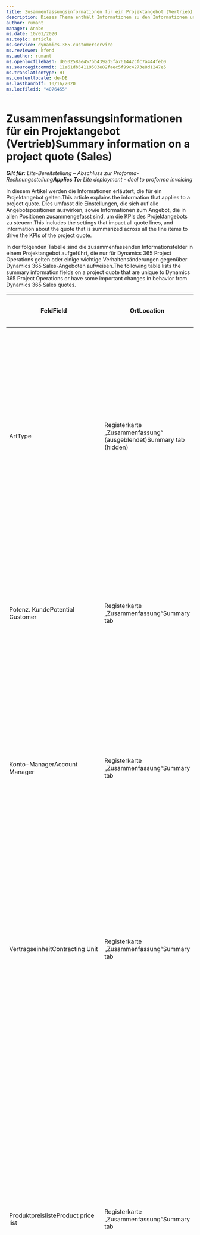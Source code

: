 ```yaml
---
title: Zusammenfassungsinformationen für ein Projektangebot (Vertrieb)
description: Dieses Thema enthält Informationen zu den Informationen und Einstellungen, die für Projektangebote gelten und sich auf diese auswirken. (Sales)
author: rumant
manager: Annbe
ms.date: 10/01/2020
ms.topic: article
ms.service: dynamics-365-customerservice
ms.reviewer: kfend
ms.author: rumant
ms.openlocfilehash: d050258ae457bb4392d5fa761442cfc7a444feb0
ms.sourcegitcommit: 11a61db54119503e82faec5f99c4273e8d1247e5
ms.translationtype: HT
ms.contentlocale: de-DE
ms.lasthandoff: 10/16/2020
ms.locfileid: "4076455"
---
```

# <a name="summary-information-on-a-project-quote-sales"></a><span data-ttu-id="516da-104">Zusammenfassungsinformationen für ein Projektangebot (Vertrieb)</span><span class="sxs-lookup"><span data-stu-id="516da-104">Summary information on a project quote (Sales)</span></span>

<span data-ttu-id="516da-105">_**Gilt für:** Lite-Bereitstellung – Abschluss zur Proforma-Rechnungsstellung_</span><span class="sxs-lookup"><span data-stu-id="516da-105">_**Applies To:** Lite deployment - deal to proforma invoicing_</span></span>

<span data-ttu-id="516da-106">In diesem Artikel werden die Informationen erläutert, die für ein Projektangebot gelten.</span><span class="sxs-lookup"><span data-stu-id="516da-106">This article explains the information that applies to a project quote.</span></span> <span data-ttu-id="516da-107">Dies umfasst die Einstellungen, die sich auf alle Angebotspositionen auswirken, sowie Informationen zum Angebot, die in allen Positionen zusammengefasst sind, um die KPIs des Projektangebots zu steuern.</span><span class="sxs-lookup"><span data-stu-id="516da-107">This includes the settings that impact all quote lines, and information about the quote that is summarized across all the line items to drive the KPIs of the project quote.</span></span>

<span data-ttu-id="516da-108">In der folgenden Tabelle sind die zusammenfassenden Informationsfelder in einem Projektangebot aufgeführt, die nur für Dynamics 365 Project Operations gelten oder einige wichtige Verhaltensänderungen gegenüber Dynamics 365 Sales-Angeboten aufweisen.</span><span class="sxs-lookup"><span data-stu-id="516da-108">The following table lists the summary information fields on a project quote that are unique to Dynamics 365 Project Operations or have some important changes in behavior from Dynamics 365 Sales quotes.</span></span>

| <span data-ttu-id="516da-109">**Feld**</span><span class="sxs-lookup"><span data-stu-id="516da-109">**Field**</span></span> | <span data-ttu-id="516da-110">**Ort**</span><span class="sxs-lookup"><span data-stu-id="516da-110">**Location**</span></span> | <span data-ttu-id="516da-111">**Relevanz, Zweck und Anleitung**</span><span class="sxs-lookup"><span data-stu-id="516da-111">**Relevance, purpose, and guidance**</span></span> | <span data-ttu-id="516da-112">**Downstream-Auswirkungen**</span><span class="sxs-lookup"><span data-stu-id="516da-112">**Downstream impact**</span></span> |
| --- | --- | --- | --- |
| <span data-ttu-id="516da-113">Art</span><span class="sxs-lookup"><span data-stu-id="516da-113">Type</span></span> | <span data-ttu-id="516da-114">Registerkarte „Zusammenfassung“ (ausgeblendet)</span><span class="sxs-lookup"><span data-stu-id="516da-114">Summary tab (hidden)</span></span> | <span data-ttu-id="516da-115">Dieses Optionssatzfeld enthält die folgenden Optionen:</span><span class="sxs-lookup"><span data-stu-id="516da-115">This option set field hash the following options:</span></span></br><span data-ttu-id="516da-116">- Arbeitsbasiert (nur bei Installation von Project Operations verfügbar)</span><span class="sxs-lookup"><span data-stu-id="516da-116">- Work-based (available only when Project Operations is installed)</span></span></br><span data-ttu-id="516da-117">- Positionsbasiert (nur verfügbar, wenn Project Operations und Sales installiert sind)</span><span class="sxs-lookup"><span data-stu-id="516da-117">- Item-based (available only when Project Operations and Sales are installed)</span></span></br><span data-ttu-id="516da-118">- Servicewartungsbasiert (verfügbar, wenn Dynamics 365 Field Service installiert ist)</span><span class="sxs-lookup"><span data-stu-id="516da-118">- Service maintenance-based (available when Dynamics 365 Field Service is installed)</span></span> | <span data-ttu-id="516da-119">Wenn Sie die Project Operations-Anwendung verwenden, wird der Wert dieses Felds automatisch auf **Arbeitsbasiert** festgelegt.</span><span class="sxs-lookup"><span data-stu-id="516da-119">When you use the Project Operations application, the value of this field is automatically set to **Work-based**.</span></span> <span data-ttu-id="516da-120">Dadurch wird das Angebot als projektbasiertes Angebot klassifiziert.</span><span class="sxs-lookup"><span data-stu-id="516da-120">This classifies the quote as a project-based quote.</span></span> <span data-ttu-id="516da-121">Ein Angebot sollte projektbasiert sein, um alle projektspezifischen Erweiterungen und Funktionen zu aktivieren.</span><span class="sxs-lookup"><span data-stu-id="516da-121">A quote should be project-based to enable all project-specific extensions and functionality.</span></span> |
| <span data-ttu-id="516da-122">Potenz. Kunde</span><span class="sxs-lookup"><span data-stu-id="516da-122">Potential Customer</span></span> | <span data-ttu-id="516da-123">Registerkarte „Zusammenfassung“</span><span class="sxs-lookup"><span data-stu-id="516da-123">Summary tab</span></span> | <span data-ttu-id="516da-124">Verweis auf die Firma oder den Kontodatensatz des Kunden.</span><span class="sxs-lookup"><span data-stu-id="516da-124">Reference to the customer's company or account record.</span></span> <span data-ttu-id="516da-125">Bei einem aus einer Verkaufschance erstellten Angebot wird dieses Feld aus dem entsprechenden Feld in der Verkaufschance kopiert.</span><span class="sxs-lookup"><span data-stu-id="516da-125">When a quote is created from an opportunity, this field is copied from the corresponding field on the opportunity.</span></span> | <span data-ttu-id="516da-126">Die Währung im Projektangebot basiert auf der Währung des Kunden.</span><span class="sxs-lookup"><span data-stu-id="516da-126">The currency on the project quote is defaulted based on the currency of the customer.</span></span> <span data-ttu-id="516da-127">Diese kann jedoch vor dem Speichern des Angebots gespeichert werden.</span><span class="sxs-lookup"><span data-stu-id="516da-127">This can, however, be changed before the quote is saved.</span></span> |
| <span data-ttu-id="516da-128">Konto-Manager</span><span class="sxs-lookup"><span data-stu-id="516da-128">Account Manager</span></span> | <span data-ttu-id="516da-129">Registerkarte „Zusammenfassung“</span><span class="sxs-lookup"><span data-stu-id="516da-129">Summary tab</span></span> | <span data-ttu-id="516da-130">Der Name des Account Managers für dieses Geschäft.</span><span class="sxs-lookup"><span data-stu-id="516da-130">The name of the account Manager for this deal.</span></span> <span data-ttu-id="516da-131">Bei einem aus einer Verkaufschance erstellten Angebot wird dieses Feld aus dem entsprechenden Feld in der Verkaufschance kopiert.</span><span class="sxs-lookup"><span data-stu-id="516da-131">When a quote is created from an opportunity, this field is copied from the corresponding field on the opportunity.</span></span> | <span data-ttu-id="516da-132">Der Account Manager ist verantwortlich für die Verwaltung der Beziehung zum Kunden bis zum Abschluss dieses Projekts.</span><span class="sxs-lookup"><span data-stu-id="516da-132">The Account manager is responsible for managing the relationship with the customer through the completion of this project.</span></span> <span data-ttu-id="516da-133">Basierend auf dem buchbaren Ressourceneintrag, der an den Account Manager gebunden ist, ist die Vertragseinheit im Projektangebot voreingestellt.</span><span class="sxs-lookup"><span data-stu-id="516da-133">Based on the bookable resource record tied to the Account manager, the contracting unit defaults on the project quote.</span></span> |
| <span data-ttu-id="516da-134">Vertragseinheit</span><span class="sxs-lookup"><span data-stu-id="516da-134">Contracting Unit</span></span> | <span data-ttu-id="516da-135">Registerkarte „Zusammenfassung“</span><span class="sxs-lookup"><span data-stu-id="516da-135">Summary tab</span></span> | <span data-ttu-id="516da-136">Die Organisationseinheit, die für die Bereitstellung des Projekts oder der mit diesem Angebot verbundenen Projekte verantwortlich ist.</span><span class="sxs-lookup"><span data-stu-id="516da-136">The organization unit that is responsible for the delivery of the project or projects associated with this quote.</span></span> <span data-ttu-id="516da-137">Bei einem aus einer Verkaufschance erstellten Angebot wird dieses Feld aus dem entsprechenden Feld in der Verkaufschance kopiert.</span><span class="sxs-lookup"><span data-stu-id="516da-137">When a quote is created from an opportunity, this field is copied from the corresponding field on the opportunity.</span></span> | <span data-ttu-id="516da-138">Die Vertragseinheit ist die Abteilung des Unternehmens, die die Projekte nach Abschluss des Geschäfts abschließt.</span><span class="sxs-lookup"><span data-stu-id="516da-138">The contracting unit is the division of the company that will be executing the projects after the deal is closed.</span></span> <span data-ttu-id="516da-139">Jede Vertragseinheit hat eine Währung, und diese Währung wird verwendet, um geschätzte und tatsächliche Kosten zu melden, die während der Ausführung des Projekts anfallen.</span><span class="sxs-lookup"><span data-stu-id="516da-139">Every contracting unit has a currency, and this currency is used to report estimated and actual costs incurred during the execution of the project.</span></span> |
| <span data-ttu-id="516da-140">Produktpreisliste</span><span class="sxs-lookup"><span data-stu-id="516da-140">Product price list</span></span> | <span data-ttu-id="516da-141">Registerkarte „Zusammenfassung“</span><span class="sxs-lookup"><span data-stu-id="516da-141">Summary tab</span></span> | <span data-ttu-id="516da-142">Dies ist die Preisliste, die verwendet wird, um die Preise in den produktbasierten Angebotspositionen als Standard festzulegen.</span><span class="sxs-lookup"><span data-stu-id="516da-142">This is the price list that is used to default prices on the product-based quote lines.</span></span> <span data-ttu-id="516da-143">Die Liste der Optionen für dieses Feld enthält eine Liste der Preislisten, bei denen die Preislistenwährung mit der Währung im Angebot übereinstimmt.</span><span class="sxs-lookup"><span data-stu-id="516da-143">The list of options for this field shows a list of price lists where the price list currency matches the currency on the quote.</span></span> <span data-ttu-id="516da-144">Bei einem aus einer Verkaufschance erstellten Angebot wird dieses Feld aus dem entsprechenden Feld in der Verkaufschance kopiert.</span><span class="sxs-lookup"><span data-stu-id="516da-144">When a quote is created from an opportunity, this field is copied from the corresponding field on the opportunity.</span></span> <span data-ttu-id="516da-145">Dieses Feld für die Verkaufschance wird standardmäßig aus dem Firmendatensatz übernommen, kann jedoch geändert werden.</span><span class="sxs-lookup"><span data-stu-id="516da-145">This field on the opportunity is defaulted from the account record but can be changed.</span></span> | <span data-ttu-id="516da-146">Wenn ein Angebot gewonnn wurde, wird der Feldwert in den erstellten Projektvertrag kopiert.</span><span class="sxs-lookup"><span data-stu-id="516da-146">When a quote is won, the field value is copied to the project contract that is created.</span></span> |
| <span data-ttu-id="516da-147">Währung</span><span class="sxs-lookup"><span data-stu-id="516da-147">Currency</span></span> | <span data-ttu-id="516da-148">Registerkarte „Zusammenfassung“</span><span class="sxs-lookup"><span data-stu-id="516da-148">Summary tab</span></span> | <span data-ttu-id="516da-149">Dies gibt die Währung an, die für die Meldung des Werts dieses Geschäfts verwendet wird.</span><span class="sxs-lookup"><span data-stu-id="516da-149">This indicates the currency that will be used for reporting the value of this deal.</span></span> <span data-ttu-id="516da-150">Dies ist auch die Währung, in der dem Kunden eine Rechnung gestellt wird, wenn das Geschäft gewonnen wurde.</span><span class="sxs-lookup"><span data-stu-id="516da-150">This is also the currency in which the customer will be invoiced if the deal is won.</span></span> <span data-ttu-id="516da-151">Bei einem aus einer Verkaufschance erstellten Angebot wird dieses Feld aus dem entsprechenden Feld in der Verkaufschance kopiert.</span><span class="sxs-lookup"><span data-stu-id="516da-151">When a quote is created from an opportunity, this field is copied from the corresponding field on the opportunity.</span></span> <span data-ttu-id="516da-152">Dieses Feld für die Verkaufschance wird standardmäßig aus dem Firmendatensatz übernommen, kann jedoch vom Benutzer geändert werden.</span><span class="sxs-lookup"><span data-stu-id="516da-152">This field on the opportunity defaults from the account record but can be changed by the user.</span></span> | <span data-ttu-id="516da-153">Nachdem ein Angebot gespeichert wurde, kann dieses Feld nicht mehr bearbeitet werden.</span><span class="sxs-lookup"><span data-stu-id="516da-153">After a quote is saved, this field is no longer editable.</span></span> <span data-ttu-id="516da-154">Dies wird verwendet, um die Produkt- und Projektpreislisten im Angebot standardmäßig anzugeben.</span><span class="sxs-lookup"><span data-stu-id="516da-154">This is used to default the product and project price lists on the quote.</span></span> <span data-ttu-id="516da-155">Die Währung im Angebot wird verwendet, um die Währung in der Preisliste abzustimmen.</span><span class="sxs-lookup"><span data-stu-id="516da-155">The currency on the quote is used to match the currency on the price list.</span></span> |
| <span data-ttu-id="516da-156">Nicht zu überschreitender Grenzwert</span><span class="sxs-lookup"><span data-stu-id="516da-156">Not-to-exceed limit</span></span> | <span data-ttu-id="516da-157">Registerkarte „Zusammenfassung“</span><span class="sxs-lookup"><span data-stu-id="516da-157">Summary tab</span></span> | <span data-ttu-id="516da-158">Dies zeigt die ausgehandelte Obergrenze für den Endwert an, dem der Kunde für dieses Geschäft zustimmt.</span><span class="sxs-lookup"><span data-stu-id="516da-158">This indicates the negotiated cap on the final value that the customer is agreeing to for this deal.</span></span> | <span data-ttu-id="516da-159">Diese Obergrenze wird während der Ausführung bewertet und gilt für alle mit diesem Geschäft verbundenen Positionen und Projekte.</span><span class="sxs-lookup"><span data-stu-id="516da-159">This cap is evaluated during execution and is applicable across all line items and projects associated with this deal.</span></span> |
| <span data-ttu-id="516da-160">Angefordertes Bereitstellungsdatum</span><span class="sxs-lookup"><span data-stu-id="516da-160">Requested delivery date</span></span> | <span data-ttu-id="516da-161">Registerkarte „Zusammenfassung“</span><span class="sxs-lookup"><span data-stu-id="516da-161">Summary tab</span></span> | <span data-ttu-id="516da-162">Bei einem aus einer Verkaufschance erstellten Angebot wird dieses Feld aus dem entsprechenden Feld in der Verkaufschance kopiert.</span><span class="sxs-lookup"><span data-stu-id="516da-162">When a quote is created from an opportunity, this field is copied from the corresponding field on the opportunity.</span></span> | <span data-ttu-id="516da-163">Dieses Datum wird als Enddatum für die Erstellung von Rechnungsplänen verwendet.</span><span class="sxs-lookup"><span data-stu-id="516da-163">This date is used as the end date for generating invoice schedules.</span></span> |

<span data-ttu-id="516da-164">Im Folgenden finden Sie die Registerkarten und KPIs, die in einem Projektangebot verfügbar sind, die nur für Project Operations gelten oder einige wichtige Verhaltensänderungen gegenüber Verkaufsangeboten aufweisen:</span><span class="sxs-lookup"><span data-stu-id="516da-164">Below are the tabs and KPIs available on a project quote that are unique to Project Operations or have some important changes in behavior from Sales quotes:</span></span>

| <span data-ttu-id="516da-165">**Feld**</span><span class="sxs-lookup"><span data-stu-id="516da-165">**Field**</span></span> | <span data-ttu-id="516da-166">**Ort**</span><span class="sxs-lookup"><span data-stu-id="516da-166">**Location**</span></span> | <span data-ttu-id="516da-167">**Relevanz, Zweck und Anleitung**</span><span class="sxs-lookup"><span data-stu-id="516da-167">**Relevance, purpose and guidance**</span></span> |
| --- | --- | --- |
| <span data-ttu-id="516da-168">Rentabilitätsanalyse</span><span class="sxs-lookup"><span data-stu-id="516da-168">Profitability analysis</span></span> | <span data-ttu-id="516da-169">Registerkarte im Angebot</span><span class="sxs-lookup"><span data-stu-id="516da-169">Tab on the Quote</span></span> | <span data-ttu-id="516da-170">Die Registerkarte zeigt die folgenden Metriken an:</span><span class="sxs-lookup"><span data-stu-id="516da-170">The tab shows the following metrics:</span></span></br><span data-ttu-id="516da-171">- Fakturierbare Gesamtkosten</span><span class="sxs-lookup"><span data-stu-id="516da-171">- Total chargeable cost</span></span></br></br><span data-ttu-id="516da-172">- Nicht fakturierbare Gesamtkosten</span><span class="sxs-lookup"><span data-stu-id="516da-172">- Total non-chargeable cost</span></span></br><span data-ttu-id="516da-173">- Gesamtumsatz</span><span class="sxs-lookup"><span data-stu-id="516da-173">- Total revenue</span></span></br><span data-ttu-id="516da-174">- Gesamtumsatz (Basis)</span><span class="sxs-lookup"><span data-stu-id="516da-174">- Total revenue (base)</span></span></br><span data-ttu-id="516da-175">- Bruttogewinn</span><span class="sxs-lookup"><span data-stu-id="516da-175">- Gross margin</span></span></br><span data-ttu-id="516da-176">- Angepasster Bruttogewinn</span><span class="sxs-lookup"><span data-stu-id="516da-176">- Adjusted gross margin</span></span>|
| <span data-ttu-id="516da-177">Vergleich mit Kundenerwartungen</span><span class="sxs-lookup"><span data-stu-id="516da-177">Comparison to Customer Expectations</span></span> | <span data-ttu-id="516da-178">Registerkarte im Angebot</span><span class="sxs-lookup"><span data-stu-id="516da-178">Tab on the Quote</span></span> | <span data-ttu-id="516da-179">Diese Registerkarte zeigt die folgenden Metriken an:</span><span class="sxs-lookup"><span data-stu-id="516da-179">This tab shows the following metrics:</span></span></br><span data-ttu-id="516da-180">- Geschätzter Abschluss</span><span class="sxs-lookup"><span data-stu-id="516da-180">- Estimated completion</span></span></br><span data-ttu-id="516da-181">- Angeforderter Abschluss</span><span class="sxs-lookup"><span data-stu-id="516da-181">- Requested completion</span></span></br><span data-ttu-id="516da-182">- Kundenbudget</span><span class="sxs-lookup"><span data-stu-id="516da-182">- Customer budget</span></span></br><span data-ttu-id="516da-183">- Angebotswert</span><span class="sxs-lookup"><span data-stu-id="516da-183">- Quote value</span></span> |
| <span data-ttu-id="516da-184">Angebotsanalyse</span><span class="sxs-lookup"><span data-stu-id="516da-184">Quote analysis</span></span> | <span data-ttu-id="516da-185">Registerkarte im Angebot</span><span class="sxs-lookup"><span data-stu-id="516da-185">Tab on the Quote</span></span> | <span data-ttu-id="516da-186">Diese Registerkarte fasst die folgenden Top-KPIs für ein Projektangebot zusammen</span><span class="sxs-lookup"><span data-stu-id="516da-186">This tab summarizes the following top KPIs for a project quote</span></span></br><span data-ttu-id="516da-187">- Vergleich der Kundenerwartungen hinsichtlich Budget und Zeitplan</span><span class="sxs-lookup"><span data-stu-id="516da-187">- Comparison to customer expectations for budget and schedule</span></span></br><span data-ttu-id="516da-188">- Bruttogewinn</span><span class="sxs-lookup"><span data-stu-id="516da-188">- Gross margin</span></span></br><span data-ttu-id="516da-189">- Angepasster Bruttogewinn</span><span class="sxs-lookup"><span data-stu-id="516da-189">- Adjusted gross margin</span></span> |
